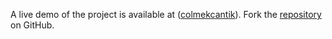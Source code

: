 A live demo of the project is available at ([colmekcantik](https://colmekcantik.pages.dev)).
Fork the [repository](https://github.com/polastimirsa) on GitHub.
